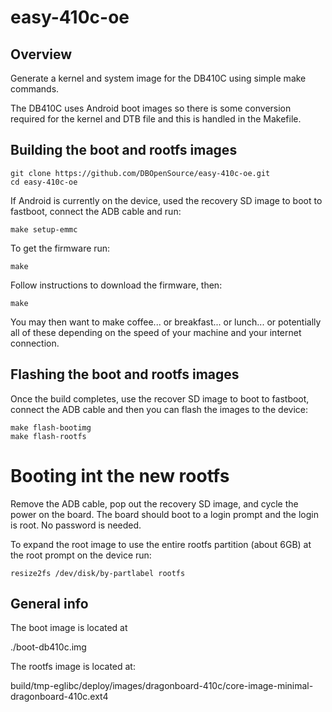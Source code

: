 # easy-410c-oe

## Overview
Generate a kernel and system image for the DB410C using simple make commands.

The DB410C uses Android boot images so there is some conversion required for the
kernel and DTB file and this is handled in the Makefile.

## Building the boot and rootfs images

``` shell
git clone https://github.com/DBOpenSource/easy-410c-oe.git
cd easy-410c-oe
```

If Android is currently on the device, used the recovery SD image to boot to fastboot,
connect the ADB cable and run:

```
make setup-emmc
```

To get the firmware run:
```
make
```
 
Follow instructions to download the firmware, then:

```
make 
```

You may then want to make coffee... or breakfast...
or lunch... or potentially all of these depending on the speed of
your machine and your internet connection.

## Flashing the boot and rootfs images

Once the build completes, use the recover SD image to boot to fastboot, connect the 
ADB cable and then you can flash the images to the device:

```
make flash-bootimg
make flash-rootfs
```

# Booting int the new rootfs
Remove the ADB cable, pop out the recovery SD image, and cycle the power on the board.
The board should boot to a login prompt and the login is root. No password is needed.

To expand the root image to use the entire rootfs partition (about 6GB) at the root prompt 
on the device run:

```
resize2fs /dev/disk/by-partlabel rootfs
```

## General info

The boot image is located at

./boot-db410c.img


The rootfs image is located at:

build/tmp-eglibc/deploy/images/dragonboard-410c/core-image-minimal-dragonboard-410c.ext4
